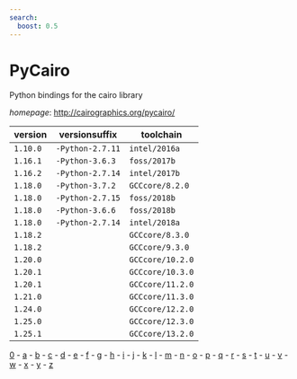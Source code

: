 ```yaml
---
search:
  boost: 0.5
---
```

# PyCairo

Python bindings for the cairo library

*homepage*: <http://cairographics.org/pycairo/>

version | versionsuffix | toolchain
--------|---------------|----------
``1.10.0`` | ``-Python-2.7.11`` | ``intel/2016a``
``1.16.1`` | ``-Python-3.6.3`` | ``foss/2017b``
``1.16.2`` | ``-Python-2.7.14`` | ``intel/2017b``
``1.18.0`` | ``-Python-3.7.2`` | ``GCCcore/8.2.0``
``1.18.0`` | ``-Python-2.7.15`` | ``foss/2018b``
``1.18.0`` | ``-Python-3.6.6`` | ``foss/2018b``
``1.18.0`` | ``-Python-2.7.14`` | ``intel/2018a``
``1.18.2`` |  | ``GCCcore/8.3.0``
``1.18.2`` |  | ``GCCcore/9.3.0``
``1.20.0`` |  | ``GCCcore/10.2.0``
``1.20.1`` |  | ``GCCcore/10.3.0``
``1.20.1`` |  | ``GCCcore/11.2.0``
``1.21.0`` |  | ``GCCcore/11.3.0``
``1.24.0`` |  | ``GCCcore/12.2.0``
``1.25.0`` |  | ``GCCcore/12.3.0``
``1.25.1`` |  | ``GCCcore/13.2.0``

[0](../0/index.md) - [a](../a/index.md) - [b](../b/index.md) - [c](../c/index.md) - [d](../d/index.md) - [e](../e/index.md) - [f](../f/index.md) - [g](../g/index.md) - [h](../h/index.md) - [i](../i/index.md) - [j](../j/index.md) - [k](../k/index.md) - [l](../l/index.md) - [m](../m/index.md) - [n](../n/index.md) - [o](../o/index.md) - [p](../p/index.md) - [q](../q/index.md) - [r](../r/index.md) - [s](../s/index.md) - [t](../t/index.md) - [u](../u/index.md) - [v](../v/index.md) - [w](../w/index.md) - [x](../x/index.md) - [y](../y/index.md) - [z](../z/index.md)

